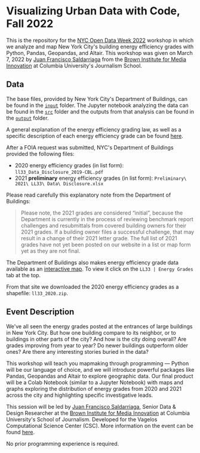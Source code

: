 # Visualizing Urban Data with Code, Fall 2022

This is the repository for the [NYC Open Data Week 2022](https://www.open-data.nyc/) workshop in which we analyze and map New York City's building energy efficiency grades with Python, Pandas, Geopandas, and Altair. This workshop was given on March 7, 2022 by [Juan Francisco Saldarriaga](https://brown.columbia.edu/portfolio/juan-francisco-saldarriaga-2/) from the [Brown Institute for Media Innovation](https://brown.columbia.edu/) at Columbia University's Journalism School.

## Data

The base files, provided by New York City's Department of Buildings, can be found in the [`input`](https://github.com/juanfrans/building-energy-grades/tree/main/input) folder. The Jupyter notebook analyzing the data can be found in the [`src`](https://github.com/juanfrans/building-energy-grades/tree/main/src) folder and the outputs from that analysis can be found in the [`output`](https://github.com/juanfrans/building-energy-grades/tree/main/output) folder.

A general explanation of the energy efficiency grading law, as well as a specific description of each energy efficiency grade can be found [here](https://www1.nyc.gov/site/buildings/codes/benchmarking.page).

After a FOIA request was submitted, NYC's Department of Buildings provided the following files:

* 2020 energy efficiency grades (in list form): `ll33_Data_Disclosure_2019-CBL.pdf`
* 2021 **preliminary** energy efficiency grades (in list form): `Preliminary\ 2021\ LL33\ Data\ Disclosure.xlsx`

Please read carefully this explanatory note from the Department of Buildings:

> Please note, the 2021 grades are considered “initial”, because the Department is currently in the process of reviewing benchmark report challenges and resubmittals from covered building owners for their 2021 grades. If a building owner files a successful challenge, that may result in a change of their 2021 letter grade. The full list of 2021 grades have not yet been posted on our website in a list or map form yet as they are not final.

The Department of Buildings also makes energy efficiency grade data available as an [interactive map](https://www1.nyc.gov/assets/sustainablebuildings/html/LL97-n-LL33-map.html). To view it click on the `LL33 | Energy Grades` tab at the top.

From that site we downloaded the 2020 energy efficiency grades as a shapefile: `ll33_2020.zip`.

## Event Description

We've all seen the energy grades posted at the entrances of large buildings in New York City. But how one building compare to its neighbor, or to buildings in other parts of the city? And how is the city doing overall? Are grades improving from year to year? Do newer buildings outperform older ones? Are there any interesting stories buried in the data?

This workshop will teach you mapmaking through programming — Python will be our language of choice, and we will introduce powerful packages like Pandas, Geopandas and Altair to explore geographic data. Our final product will be a Colab Notebook (similar to a Jupyter Notebook) with maps and graphs exploring the distribution of energy grades from 2020 and 2021 across the city and highlighting specific investigative leads.

This session will be led by [Juan Francisco Saldarriaga](https://brown.columbia.edu/portfolio/juan-francisco-saldarriaga-2/), Senior Data & Design Researcher at the [Brown Institute for Media Innovation](https://brown.columbia.edu/) at Columbia University's School of Journalism. Developed for the Vagelos Computational Science Center (CSC). More information on the event can be found [here](https://csc.barnard.edu/events/workshop-visualizing-urban-data-code).

No prior programming experience is required.
